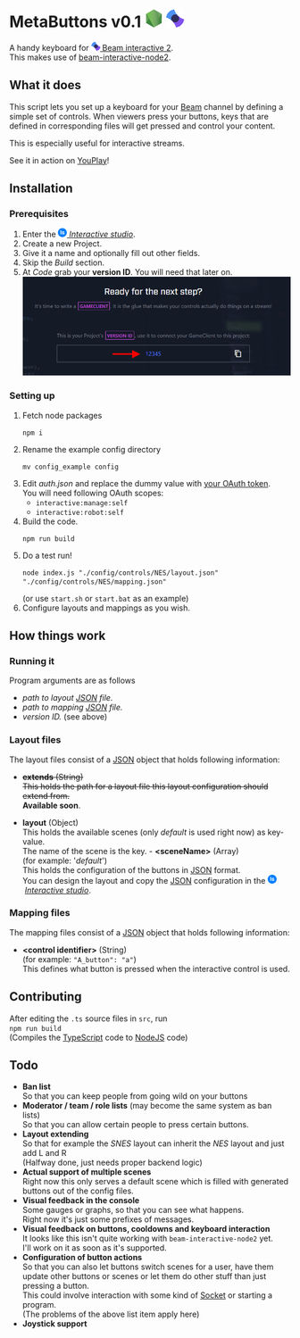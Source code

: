 # MetaButtons v0.1 ![JavaScript](doc/nodejs.png) ![JavaScript](doc/beamM.png)

A handy keyboard for [![Beam](doc/beamS.png)&nbsp;Beam&nbsp;interactive&nbsp;2](https://dev.beam.pro/reference/interactive/).  
This makes use of [beam-interactive-node2](https://github.com/WatchBeam/beam-interactive-node2).

## What it does
This script lets you set up a keyboard for your [Beam](https://beam.pro/) channel by defining a simple set of controls.
When viewers press your buttons, keys that are defined in corresponding files will get pressed and control your content.

This is especially useful for interactive streams.

See it in action on [YouPlay](https://beam.pro/Youplay)!

## Installation
### Prerequisites
1.	Enter the [![Interactive Studio logo](doc/interactiveStudio.png)&nbsp;*Interactive&nbsp;studio*](https://beam.pro/i/studio).
1.	Create a new Project.
1.	Give it a name and optionally fill out other fields.
1.	Skip the *Build* section.
1.	At *Code* grab your **version ID**. You will need that later on.
	![Image of where you can obtain your version ID](doc/getVersionID.png)
		
### Setting up
1.
	Fetch node packages  
	```shell
	npm i
	```
1.
	Rename the example config directory  
	```shell
	mv config_example config
	```
1.
	Edit *auth.json* and replace the dummy value with [your OAuth token](https://dev.beam.pro/reference/oauth/).  
	You will need following OAuth scopes:
	-	``interactive:manage:self``
	-	``interactive:robot:self``
1.
	Build the code.
	```shell
	npm run build
	```
1.
	Do a test run!
	```shell
	node index.js "./config/controls/NES/layout.json" "./config/controls/NES/mapping.json" 
	```
	(or use ``start.sh`` or ``start.bat`` as an example)
1.
	Configure layouts and mappings as you wish.

## How things work
### Running it
Program arguments are as follows
-	*path to layout [JSON](https://www.w3schools.com/js/js_json_intro.asp) file.*
-	*path to mapping [JSON](https://www.w3schools.com/js/js_json_intro.asp) file.*
-	*version ID.* (see above)

### Layout files
The layout files consist of a [JSON](https://www.w3schools.com/js/js_json_intro.asp) object that holds following information:
-	~~**extends** (String)  
	This holds the path for a layout file this layout configuration should extend from.~~  
	**Available soon**.
	
-	**layout** (Object)  
	This holds the available scenes (only *default* is used right now) as key-value.  
	The name of the scene is the key.
		-	**&lt;sceneName&gt;** (Array)  
			(for example: '*default*')  
			This holds the configuration of the buttons in [JSON](https://www.w3schools.com/js/js_json_intro.asp) format.  
			You can design the layout and copy the [JSON](https://www.w3schools.com/js/js_json_intro.asp) configuration in the ![Interactive Studio logo](doc/interactiveStudio.png)&nbsp;[*Interactive studio*](https://beam.pro/i/studio).	

### Mapping files
The mapping files consist of a [JSON](https://www.w3schools.com/js/js_json_intro.asp) object that holds following information:
-	**&lt;control identifier&gt;** (String)   
	(for example: ``"A_button": "a"``)  
	This defines what button is pressed when the interactive control is used.	

## Contributing
After editing the `.ts` source files in ``src``, run  
``npm run build``  
(Compiles the [TypeScript](https://www.typescriptlang.org/) code to [NodeJS](https://nodejs.org/) code)

## Todo
-	**Ban list**  
	So that you can keep people from going wild on your buttons
-	**Moderator / team / role lists** (may become the same system as ban lists)  
	So that you can allow certain people to press certain buttons.	
-	**Layout extending**  
	So that for example the *SNES* layout can inherit the *NES* layout and just add L and R  
	(Halfway done, just needs proper backend logic)
-	**Actual support of multiple scenes**  
	Right now this only serves a default scene which is filled with generated buttons out of the config files.
-	**Visual feedback in the console**  
	Some gauges or graphs, so that you can see what happens.  
	Right now it's just some prefixes of messages.
-	**Visual feedback on buttons, cooldowns and keyboard interaction**  
	It looks like this isn't quite working with ``beam-interactive-node2`` yet.  
	I'll work on it as soon as it's supported.
-	**Configuration of button actions**  
	So that you can also let buttons switch scenes for a user, have them update other buttons or scenes or let them do other stuff than just pressing a button.  
	This could involve interaction with some kind of [Socket](https://en.wikipedia.org/wiki/Network_socket) or starting a program.  
	(The problems of the above list item apply here)
-	**Joystick support**